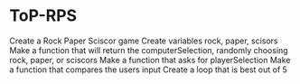 # ToP-RPS
Create a Rock Paper Sciscor game
Create variables rock, paper, scisors
Make a function that will return the computerSelection, randomly choosing rock, paper, or sciscors
Make a function that asks for playerSelection
Make a function that compares the users input 
Create a loop that is best out of 5
